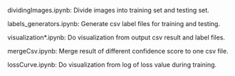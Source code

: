 dividingImages.ipynb: Divide images into training set and testing set.

labels_generators.ipynb: Generate csv label files for training and testing.

visualization*.ipynb: Do visualization from output csv result and label files.

mergeCsv.ipynb: Merge result of different confidence score to one csv file.

lossCurve.ipynb: Do visualization from log of loss value during training.
